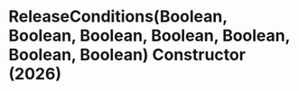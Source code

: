 # ReleaseConditions(Boolean, Boolean, Boolean, Boolean, Boolean, Boolean, Boolean) Constructor (2026)

﻿